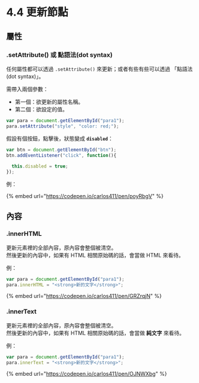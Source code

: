 # 4.4 更新節點

## 屬性

### .setAttribute() 或 點語法(dot syntax)

任何屬性都可以透過 `.setAttribute()` 來更新；或者有些有些可以透過 「點語法(dot syntax)」。

需帶入兩個參數：

* 第一個：欲更新的屬性名稱。
* 第二個：欲設定的值。

```javascript
var para = document.getElementById("para1");
para.setAttribute("style", "color: red;");
```



假設有個按鈕，點擊後，狀態變成 **`disabled`**：

```javascript
var btn = document.getElementById("btn");
btn.addEventListener("click", function(){
  
  this.disabled = true;
});
```



例：

{% embed url="https://codepen.io/carlos411/pen/poyRbgV" %}



## 內容

### .innerHTML

更新元素裡的全部內容，原內容會整個被清空。\
然後更新的內容中，如果有 HTML 相關原始碼的話，會當做 HTML 來看待。

例：

```javascript
var para = document.getElementById("para1");
para.innerHTML = "<strong>新的文字</strong>";
```

{% embed url="https://codepen.io/carlos411/pen/GRZrqjN" %}



### .innerText

更新元素裡的全部內容，原內容會整個被清空。\
然後更新的內容中，如果有 HTML 相關原始碼的話，會當做 **純文字** 來看待。

例：

```javascript
var para = document.getElementById("para1");
para.innerText = "<strong>新的文字</strong>";
```

{% embed url="https://codepen.io/carlos411/pen/OJNWXbg" %}

